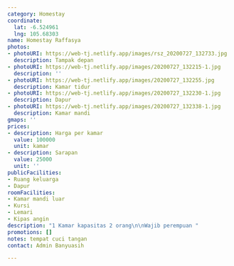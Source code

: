 ```yaml
---
category: Homestay
coordinate:
  lat: -6.524961
  lng: 105.68303
name: Homestay Raffasya
photos:
- photoURI: https://web-tj.netlify.app/images/rsz_20200727_132733.jpg
  description: Tampak depan
- photoURI: https://web-tj.netlify.app/images/20200727_132215-1.jpg
  description: ''
- photoURI: https://web-tj.netlify.app/images/20200727_132255.jpg
  description: Kamar tidur
- photoURI: https://web-tj.netlify.app/images/20200727_132230-1.jpg
  description: Dapur
- photoURI: https://web-tj.netlify.app/images/20200727_132338-1.jpg
  description: Kamar mandi
gmaps: ''
prices:
- description: Harga per kamar
  value: 100000
  unit: kamar
- description: Sarapan
  value: 25000
  unit: ''
publicFacilities:
- Ruang keluarga
- Dapur
roomFacilities:
- Kamar mandi luar
- Kursi
- Lemari
- Kipas angin
description: "1 Kamar kapasitas 2 orang\n\nWajib perempuan "
promotions: []
notes: tempat cuci tangan
contact: Admin Banyuasih

---
```

